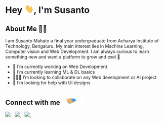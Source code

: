 # Hey <img src="https://github.com/nerdyspook/nerdyspook/blob/main/Assets/Hi.gif" width="29px">, I'm Susanto

<!--
**nerdyspook/nerdyspook** is a ✨ _special_ ✨ repository because its `README.md` (this file) appears on your GitHub profile.
-->

## About Me  👨‍🎓
I am Susanto Mahato a final year undergraduate from Acharya Institute of Technology, Bengaluru. My main interest lies in Machine Learning, Computer vision and Web Development. I am always curious to learn something new and want a platform to grow and exel  🚀

- 🔭 I’m currently working on Web Development
- 🌱 I’m currently learning ML & DL basics
- 🧑‍🤝‍🧑 I’m looking to collaborate on any Web development or AI project
- 🤔 I’m looking for help with UI designs


## Connect with me<img src="https://github.com/nerdyspook/nerdyspook/blob/main/Assets/Handshake.gif" height="32px">
<a href="https://twitter.com/nerdyspook">
    <img width="30px" src="https://www.vectorlogo.zone/logos/twitter/twitter-official.svg">
</a>&ensp;
<a href="https://www.linkedin.com/in/susanto-mahato-761118168">
    <img width="30px" src="https://www.vectorlogo.zone/logos/linkedin/linkedin-icon.svg">
</a>&ensp;
<a href="mailto:sushantomahato1@gmail.com">
  <img align="left" width="30px" src="https://www.vectorlogo.zone/logos/gmail/gmail-icon.svg" />
</a>
